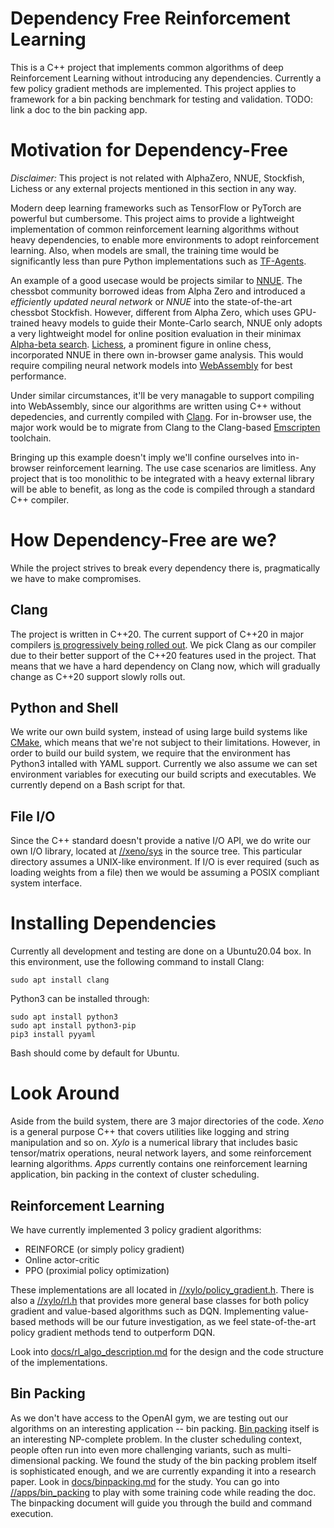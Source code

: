 # Dependency Free Reinforcement Learning
This is a C++ project that implements common algorithms of deep Reinforcement
Learning without introducing any dependencies. Currently a few policy gradient
methods are implemented. This project applies to framework for a bin packing
benchmark for testing and validation. TODO: link a doc to the bin packing app.

# Motivation for Dependency-Free
*Disclaimer:* This project is not related with AlphaZero, NNUE, Stockfish,
Lichess or any external projects mentioned in this section in any way.

Modern deep learning frameworks such as TensorFlow or PyTorch are powerful but
cumbersome. This project aims to provide a lightweight implementation of common
reinforcement learning algorithms without heavy dependencies, to enable more
environments to adopt reinforcement learning. Also, when models are small, the
training time would be significantly less than pure Python implementations such
as [TF-Agents](https://github.com/tensorflow/agents).

An example of a good usecase would be projects similar to
[NNUE](https://www.chessprogramming.org/Stockfish_NNUE). The chessbot community
borrowed ideas from Alpha Zero and introduced a _efficiently updated neural
network_ or _NNUE_ into the state-of-the-art chessbot Stockfish. However,
different from Alpha Zero, which uses GPU-trained heavy models to guide their
Monte-Carlo search, NNUE only adopts a very lightweight model for online
position evaluation in their minimax [Alpha-beta
search](https://en.wikipedia.org/wiki/Alpha%E2%80%93beta_pruning).
[Lichess](https://lichess.org/), a prominent figure in online chess,
incorporated NNUE in there own in-browser game analysis. This would require
compiling neural network models into [WebAssembly](https://webassembly.org/) for
best performance.

Under similar circumstances, it'll be very managable to support compiling into
WebAssembly, since our algorithms are written using C++ without depedencies, and
currently compiled with [Clang](https://clang.llvm.org/). For in-browser use,
the major work would be to migrate from Clang to the Clang-based
[Emscripten](https://emscripten.org/) toolchain.

Bringing up this example doesn't imply we'll confine ourselves into in-browser
reinforcement learning. The use case scenarios are limitless. Any project that
is too monolithic to be integrated with a heavy external library will be able to
benefit, as long as the code is compiled through a standard C++ compiler.

# How Dependency-Free are we?
While the project strives to break every dependency there is, pragmatically we
have to make compromises.

## Clang
The project is written in C++20. The current support of C++20 in major compilers
[is progressively being rolled
out](https://en.cppreference.com/w/cpp/compiler_support). We pick Clang as our
compiler due to their better support of the C++20 features used in the project.
That means that we have a hard dependency on Clang now, which will gradually
change as C++20 support slowly rolls out.

## Python and Shell
We write our own build system, instead of using large build systems like
[CMake](https://cmake.org/), which means that we're not subject to their
limitations. However, in order to build our build system, we require that the
environment has Python3 intalled with YAML support. Currently we also assume we
can set environment variables for executing our build scripts and executables.
We currently depend on a Bash script for that.

## File I/O
Since the C++ standard doesn't provide a native I/O API, we do write our own I/O
library, located at [//xeno/sys](xeno/sys) in the source tree. This particular
directory assumes a UNIX-like environment. If I/O is ever required (such as
loading weights from a file) then we would be assuming a POSIX compliant system
interface.

# Installing Dependencies
Currently all development and testing are done on a Ubuntu20.04 box. In this
environment, use the following command to install Clang:
```
sudo apt install clang
```

Python3 can be installed through:
```
sudo apt install python3
sudo apt install python3-pip
pip3 install pyyaml
```

Bash should come by default for Ubuntu.

[//]: # (MathJax test)
[//]: # (<img src="https://render.githubusercontent.com/render/math?math=e^{i \pi} = -1">)

[//]: # (<img src="https://render.githubusercontent.com/render/math?math=x = {-b \pm \sqrt{b^2-4ac} \over 2a}">)

# Look Around
Aside from the build system, there are 3 major directories of the code. _Xeno_
is a general purpose C++ that covers utilities like logging and string
manipulation and so on. _Xylo_ is a numerical library that includes basic
tensor/matrix operations, neural network layers, and some reinforcement learning
algorithms. _Apps_ currently contains one reinforcement learning application,
bin packing in the context of cluster scheduling.

## Reinforcement Learning
We have currently implemented 3 policy gradient algorithms:
* REINFORCE (or simply policy gradient)
* Online actor-critic
* PPO (proximial policy optimization)

These implementations are all located in
[//xylo/policy_gradient.h](xylo/policy_gradient.h). There is also a
[//xylo/rl.h](xylo/rl.h) that provides more general base classes for both policy
gradient and value-based algorithms such as DQN. Implementing value-based
methods will be our future investigation, as we feel state-of-the-art policy
gradient methods tend to outperform DQN.

Look into [docs/rl_algo_description.md](docs/rl_algo_description.md) for
the design and the code structure of the implementations.

## Bin Packing
As we don't have access to the OpenAI gym, we are testing out our algorithms on
an interesting application -- bin packing. [Bin
packing](https://en.wikipedia.org/wiki/Bin_packing_problem) itself is an
interesting NP-complete problem. In the cluster scheduling context, people often
run into even more challenging variants, such as multi-dimensional packing. We
found the study of the bin packing problem itself is sophisticated enough, and
we are currently expanding it into a research paper.  Look in
[docs/binpacking.md](docs/binpacking.md) for the study. You can go into
[//apps/bin_packing](apps/bin_packing) to play with some training code while
reading the doc. The binpacking document will guide you through the build and
command execution.
